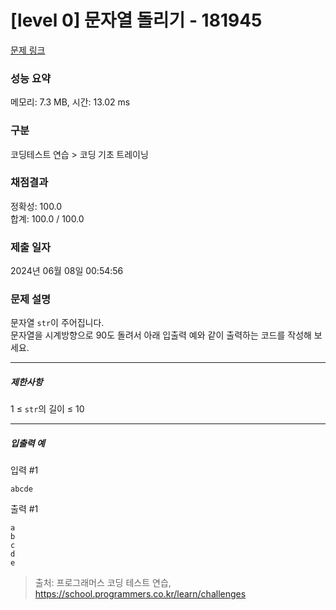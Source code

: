 # [level 0] 문자열 돌리기 - 181945 

[문제 링크](https://school.programmers.co.kr/learn/courses/30/lessons/181945) 

### 성능 요약

메모리: 7.3 MB, 시간: 13.02 ms

### 구분

코딩테스트 연습 > 코딩 기초 트레이닝

### 채점결과

정확성: 100.0<br/>합계: 100.0 / 100.0

### 제출 일자

2024년 06월 08일 00:54:56

### 문제 설명

<p>문자열 <code>str</code>이 주어집니다.<br>
문자열을 시계방향으로 90도 돌려서 아래 입출력 예와 같이 출력하는 코드를 작성해 보세요.</p>

<hr>

<h5>제한사항</h5>

<p>1 ≤ <code>str</code>의 길이 ≤ 10</p>

<hr>

<h5>입출력 예</h5>

<p>입력 #1</p>
<div class="highlight"><pre class="codehilite"><code>abcde
</code></pre></div>
<p>출력 #1</p>
<div class="highlight"><pre class="codehilite"><code>a
b
c
d
e
</code></pre></div>

> 출처: 프로그래머스 코딩 테스트 연습, https://school.programmers.co.kr/learn/challenges